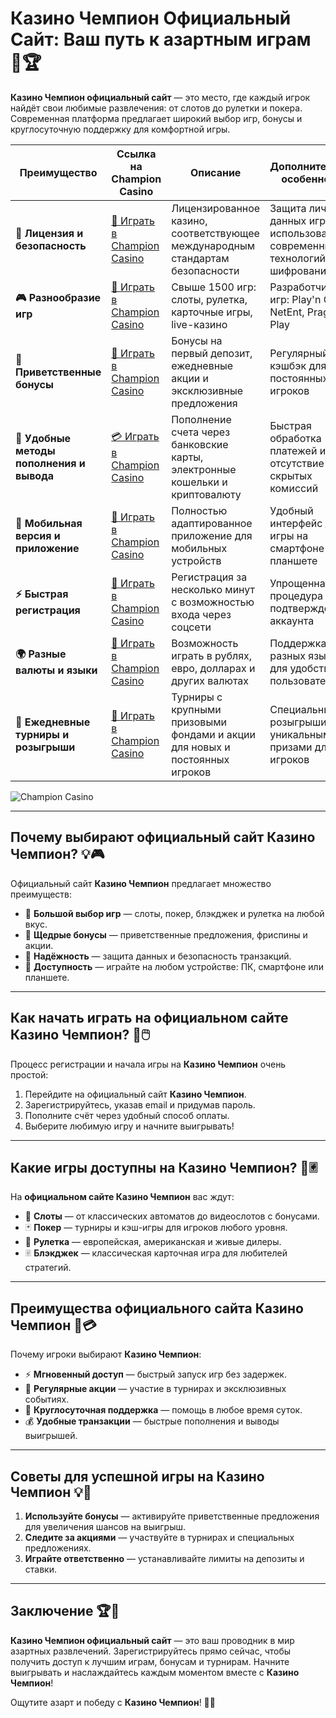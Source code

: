 # Казино Чемпион Официальный Сайт: Ваш путь к азартным играм 🎰🏆

**Казино Чемпион официальный сайт** — это место, где каждый игрок найдёт свои любимые развлечения: от слотов до рулетки и покера. Современная платформа предлагает широкий выбор игр, бонусы и круглосуточную поддержку для комфортной игры.

| **Преимущество**                      | **Ссылка на Champion Casino**              | **Описание**                                       | **Дополнительные особенности**                     |
|----------------------------------------|--------------------------------------------|--------------------------------------------------|--------------------------------------------------|
| **🎰 Лицензия и безопасность**         | [💎 Играть в Champion Casino](https://temon-gter.cfd/go/lRq?p80412p304504pcc44t17455) | Лицензированное казино, соответствующее международным стандартам безопасности | Защита личных данных игроков с использованием современных технологий шифрования |
| **🎮 Разнообразие игр**                | [🎉 Играть в Champion Casino](https://temon-gter.cfd/go/lRq?p80412p304504pcc44t17455) | Свыше 1500 игр: слоты, рулетка, карточные игры, live-казино | Разработчики игр: Play'n GO, NetEnt, Pragmatic Play |
| **🎁 Приветственные бонусы**          | [🎯 Играть в Champion Casino](https://temon-gter.cfd/go/lRq?p80412p304504pcc44t17455) | Бонусы на первый депозит, ежедневные акции и эксклюзивные предложения | Регулярный кэшбэк для постоянных игроков |
| **💸 Удобные методы пополнения и вывода** | [💳 Играть в Champion Casino](https://temon-gter.cfd/go/lRq?p80412p304504pcc44t17455) | Пополнение счета через банковские карты, электронные кошельки и криптовалюту | Быстрая обработка платежей и отсутствие скрытых комиссий |
| **📱 Мобильная версия и приложение**   | [🚀 Играть в Champion Casino](https://temon-gter.cfd/go/lRq?p80412p304504pcc44t17455) | Полностью адаптированное приложение для мобильных устройств | Удобный интерфейс для игры на смартфоне или планшете |
| **⚡ Быстрая регистрация**             | [🔑 Играть в Champion Casino](https://temon-gter.cfd/go/lRq?p80412p304504pcc44t17455) | Регистрация за несколько минут с возможностью входа через соцсети | Упрощенная процедура подтверждения аккаунта |
| **🌍 Разные валюты и языки**           | [💸 Играть в Champion Casino](https://temon-gter.cfd/go/lRq?p80412p304504pcc44t17455) | Возможность играть в рублях, евро, долларах и других валютах | Поддержка разных языков для удобства пользователей |
| **🏅 Ежедневные турниры и розыгрыши**  | [🎲 Играть в Champion Casino](https://temon-gter.cfd/go/lRq?p80412p304504pcc44t17455) | Турниры с крупными призовыми фондами и акции для новых и постоянных игроков | Специальные розыгрыши с уникальными призами для VIP-игроков |

![Champion Casino](https://pik.org.ua/wp-content/uploads/2023/01/champion-casino01.png)

---

## Почему выбирают официальный сайт Казино Чемпион? 💡🎮

Официальный сайт **Казино Чемпион** предлагает множество преимуществ:

- 🎰 **Большой выбор игр** — слоты, покер, блэкджек и рулетка на любой вкус.
- 🎁 **Щедрые бонусы** — приветственные предложения, фриспины и акции.
- 🔐 **Надёжность** — защита данных и безопасность транзакций.
- 📱 **Доступность** — играйте на любом устройстве: ПК, смартфоне или планшете.

---

## Как начать играть на официальном сайте Казино Чемпион? 🚀🖱️

Процесс регистрации и начала игры на **Казино Чемпион** очень простой:

1. Перейдите на официальный сайт **Казино Чемпион**.
2. Зарегистрируйтесь, указав email и придумав пароль.
3. Пополните счёт через удобный способ оплаты.
4. Выберите любимую игру и начните выигрывать!

---

## Какие игры доступны на Казино Чемпион? 🎡🃠

На **официальном сайте Казино Чемпион** вас ждут:

- 🎰 **Слоты** — от классических автоматов до видеослотов с бонусами.
- 🃏 **Покер** — турниры и кэш-игры для игроков любого уровня.
- 🎡 **Рулетка** — европейская, американская и живые дилеры.
- 🃠 **Блэкджек** — классическая карточная игра для любителей стратегий.

---

## Преимущества официального сайта Казино Чемпион 🌟💳

Почему игроки выбирают **Казино Чемпион**:

- ⚡ **Мгновенный доступ** — быстрый запуск игр без задержек.
- 🎀 **Регулярные акции** — участие в турнирах и эксклюзивных событиях.
- 💬 **Круглосуточная поддержка** — помощь в любое время суток.
- 💰 **Удобные транзакции** — быстрые пополнения и выводы выигрышей.

---

## Советы для успешной игры на Казино Чемпион 💡🎯

1. **Используйте бонусы** — активируйте приветственные предложения для увеличения шансов на выигрыш.
2. **Следите за акциями** — участвуйте в турнирах и специальных предложениях.
3. **Играйте ответственно** — устанавливайте лимиты на депозиты и ставки.

---

## Заключение 🏆🎉

**Казино Чемпион официальный сайт** — это ваш проводник в мир азартных развлечений. Зарегистрируйтесь прямо сейчас, чтобы получить доступ к лучшим играм, бонусам и турнирам. Начните выигрывать и наслаждайтесь каждым моментом вместе с **Казино Чемпион**!

Ощутите азарт и победу с **Казино Чемпион**! 🎰🌟
